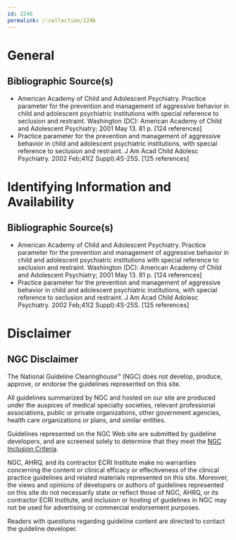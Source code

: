 ```yaml
---
id: 2246
permalink: /:collection/2246
---
```


# General

## Bibliographic Source(s)

- American Academy of Child and Adolescent Psychiatry. Practice parameter for the prevention and management of aggressive behavior in child and adolescent psychiatric institutions with special reference to seclusion and restraint. Washington (DC): American Academy of Child and Adolescent Psychiatry; 2001 May 13. 81 p. [124 references]
- Practice parameter for the prevention and management of aggressive behavior in child and adolescent psychiatric institutions, with special reference to seclusion and restraint. J Am Acad Child Adolesc Psychiatry. 2002 Feb;41(2 Suppl):4S-25S. [125 references]

# Identifying Information and Availability

## Bibliographic Source(s)

- American Academy of Child and Adolescent Psychiatry. Practice parameter for the prevention and management of aggressive behavior in child and adolescent psychiatric institutions with special reference to seclusion and restraint. Washington (DC): American Academy of Child and Adolescent Psychiatry; 2001 May 13. 81 p. [124 references]
- Practice parameter for the prevention and management of aggressive behavior in child and adolescent psychiatric institutions, with special reference to seclusion and restraint. J Am Acad Child Adolesc Psychiatry. 2002 Feb;41(2 Suppl):4S-25S. [125 references]

# Disclaimer

## NGC Disclaimer

The National Guideline Clearinghouse™ (NGC) does not develop, produce, approve, or endorse the guidelines represented on this site.

All guidelines summarized by NGC and hosted on our site are produced under the auspices of medical specialty societies, relevant professional associations, public or private organizations, other government agencies, health care organizations or plans, and similar entities.

Guidelines represented on the NGC Web site are submitted by guideline developers, and are screened solely to determine that they meet the [NGC Inclusion Criteria](/help-and-about/summaries/inclusion-criteria).

NGC, AHRQ, and its contractor ECRI Institute make no warranties concerning the content or clinical efficacy or effectiveness of the clinical practice guidelines and related materials represented on this site. Moreover, the views and opinions of developers or authors of guidelines represented on this site do not necessarily state or reflect those of NGC, AHRQ, or its contractor ECRI Institute, and inclusion or hosting of guidelines in NGC may not be used for advertising or commercial endorsement purposes.

Readers with questions regarding guideline content are directed to contact the guideline developer.

